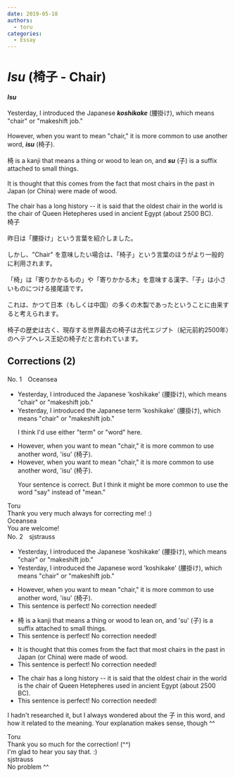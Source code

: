 ```yaml
---
date: 2019-05-18
authors:
  - toru
categories:
  - Essay
---
```


<h1 id="subject_show"><strong><em>Isu</strong></em> (椅子 - Chair)</h1>
<div class="date" hidden>May 18, 2019 22:35</div>
<div id="post"><div id="body_show_ori">
<strong><em>Isu</strong></em><br/><br/>Yesterday, I introduced the Japanese <strong><em>koshikake</em></strong> (腰掛け), which means "chair" or "makeshift job."<br/><br/>However, when you want to mean "chair," it is more common to use another word, <strong><em>isu</em></strong> (椅子).<br/><br/>椅 is a kanji that means a thing or wood to lean on, and <strong><em>su</em></strong> (子) is a suffix attached to small things.<br/><br/>It is thought that this comes from the fact that most chairs in the past in Japan (or China) were made of wood.<br/><br/>The chair has a long history -- it is said that the oldest chair in the world is the chair of Queen Hetepheres used in ancient Egypt (about 2500 BC).
</div></div>

<!-- more -->

<div id="post_ja"><div id="body_show_mo">
椅子<br/><br/>昨日は「腰掛け」という言葉を紹介しました。<br/><br/>しかし、"Chair" を意味したい場合は、「椅子」という言葉のほうがより一般的に利用されます。<br/><br/>「椅」は「寄りかかるもの」や「寄りかかる木」を意味する漢字、「子」は小さいものにつける接尾語です。<br/><br/>これは、かつて日本（もしくは中国）の多くの木製であったということに由来すると考えられます。<br/><br/>椅子の歴史は古く、現存する世界最古の椅子は古代エジプト（紀元前約2500年）のへテプへレス王妃の椅子だと言われています。
</div></div>

## Corrections (2)
<div id="block"><div class="first_name"> No. 1　<span class="just_name">Oceansea</span></div><div id="block2">
<ul class="correction_field">
<li class="incorrect">Yesterday, I introduced the Japanese 'koshikake' (腰掛け), which means "chair" or "makeshift job."</li>
<li class="corrected correct">
Yesterday, I introduced the Japanese <span class="f_blue">term </span>'koshikake' (腰掛け), which means "chair" or "makeshift job."
<p class="correction_comment">I think I'd use either "term" or "word" here.</p>
</li>
</ul>
<ul class="correction_field">
<li class="incorrect">However, when you want to mean "chair," it is more common to use another word, 'isu' (椅子).</li>
<li class="corrected correct">
However, when you want to mean "chair," it is more common to use another word, 'isu' (椅子).
<p class="correction_comment">Your sentence is correct. But I think it might be more common to use the word "say" instead of "mean."</p>
</li>
</ul>
</div><div class="name"><span class="just_name">Toru</span><br>
Thank you very much always for correcting me! :)
</div>
<div class="name"><span class="just_name">Oceansea</span><br>
You are welcome!
</div>
</div>
<div id="block"><div class="first_name"> No. 2　<span class="just_name">sjstrauss</span></div><div id="block2">
<ul class="correction_field">
<li class="incorrect">Yesterday, I introduced the Japanese 'koshikake' (腰掛け), which means "chair" or "makeshift job."</li>
<li class="corrected correct">
Yesterday, I introduced the Japanese <span class="f_red">word </span>'koshikake' (腰掛け), which means "chair" or "makeshift job."
</li>
</ul>
<ul class="correction_field">
<li class="incorrect">However, when you want to mean "chair," it is more common to use another word, 'isu' (椅子).</li>
<li class="corrected perfect">This sentence is perfect! No correction needed!</li>
</ul>
<ul class="correction_field">
<li class="incorrect">椅 is a kanji that means a thing or wood to lean on, and 'su' (子) is a suffix attached to small things.</li>
<li class="corrected perfect">This sentence is perfect! No correction needed!</li>
</ul>
<ul class="correction_field">
<li class="incorrect">It is thought that this comes from the fact that most chairs in the past in Japan (or China) were made of wood.</li>
<li class="corrected perfect">This sentence is perfect! No correction needed!</li>
</ul>
<ul class="correction_field">
<li class="incorrect">The chair has a long history -- it is said that the oldest chair in the world is the chair of Queen Hetepheres used in ancient Egypt (about 2500 BC).</li>
<li class="corrected perfect">This sentence is perfect! No correction needed!</li>
</ul>
<p class="comment_small">
 I hadn't researched it, but I always wondered about the 子 in this word, and how it related to the meaning. Your explanation makes sense, though ^^
</p>

</div><div class="name"><span class="just_name">Toru</span><br>
Thank you so much for the correction! (^^)<br/>I'm glad to hear you say that. :)
</div>
<div class="name"><span class="just_name">sjstrauss</span><br>
No problem ^^
</div>
</div>
